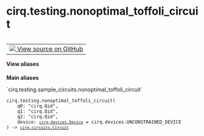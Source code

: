 <div itemscope itemtype="http://developers.google.com/ReferenceObject">
<meta itemprop="name" content="cirq.testing.nonoptimal_toffoli_circuit" />
<meta itemprop="path" content="Stable" />
</div>

# cirq.testing.nonoptimal_toffoli_circuit

<!-- Insert buttons and diff -->

<table class="tfo-notebook-buttons tfo-api" align="left">

<td>
  <a target="_blank" href="https://github.com/quantumlib/cirq/tree/master/cirq/testing/sample_circuits.py">
    <img src="https://www.tensorflow.org/images/GitHub-Mark-32px.png" />
    View source on GitHub
  </a>
</td>
</table>





<section class="expandable">
  <h4 class="showalways">View aliases</h4>
  <p>
<b>Main aliases</b>
<p>`cirq.testing.sample_circuits.nonoptimal_toffoli_circuit`</p>
</p>
</section>

<pre class="devsite-click-to-copy prettyprint lang-py tfo-signature-link">
<code>cirq.testing.nonoptimal_toffoli_circuit(
    q0: "cirq.Qid",
    q1: "cirq.Qid",
    q2: "cirq.Qid",
    device: <a href="../../cirq/devices/Device.md"><code>cirq.devices.Device</code></a> = cirq.devices.UNCONSTRAINED_DEVICE
) -> <a href="../../cirq/circuits/Circuit.md"><code>cirq.circuits.Circuit</code></a>
</code></pre>



<!-- Placeholder for "Used in" -->
